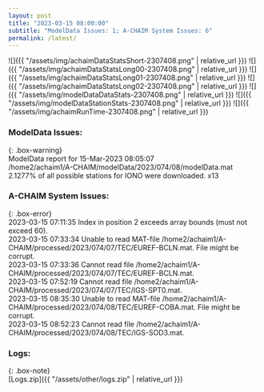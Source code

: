 ```yaml
---
layout: post
title: "2023-03-15 08:00:00"
subtitle: "ModelData Issues: 1; A-CHAIM System Issues: 6"
permalink: /latest/
---
```


![]({{ "/assets/img/achaimDataStatsShort-2307408.png" | relative_url }})
![]({{ "/assets/img/achaimDataStatsLong00-2307408.png" | relative_url }})
![]({{ "/assets/img/achaimDataStatsLong01-2307408.png" | relative_url }})
![]({{ "/assets/img/achaimDataStatsLong02-2307408.png" | relative_url }})
![]({{ "/assets/img/modelDataDataStats-2307408.png" | relative_url }})
![]({{ "/assets/img/modelDataStationStats-2307408.png" | relative_url }})
![]({{ "/assets/img/achaimRunTime-2307408.png" | relative_url }})

### ModelData Issues:  
  
{: .box-warning}  
 ModelData report for 15-Mar-2023 08:05:07   
 /home2/achaim1/A-CHAIM/modelData/2023/074/08/modelData.mat   
 2.1277% of all possible stations for IONO were downloaded. x13   
  
### A-CHAIM System Issues:  
  
{: .box-error}  
2023-03-15 07:11:35 Index in position 2 exceeds array bounds (must not exceed 60).  
2023-03-15 07:33:34 Unable to read MAT-file /home2/achaim1/A-CHAIM/processed/2023/074/07/TEC/EUREF-BCLN.mat. File might be corrupt.  
2023-03-15 07:33:36 Cannot read file /home2/achaim1/A-CHAIM/processed/2023/074/07/TEC/EUREF-BCLN.mat.  
2023-03-15 07:52:19 Cannot read file /home2/achaim1/A-CHAIM/processed/2023/074/07/TEC/IGS-SPT0.mat.  
2023-03-15 08:35:30 Unable to read MAT-file /home2/achaim1/A-CHAIM/processed/2023/074/08/TEC/EUREF-COBA.mat. File might be corrupt.  
2023-03-15 08:52:23 Cannot read file /home2/achaim1/A-CHAIM/processed/2023/074/08/TEC/IGS-SOD3.mat.  

### Logs:  
  
{: .box-note}  
[Logs.zip]({{ "/assets/other/logs.zip" | relative_url }})  
